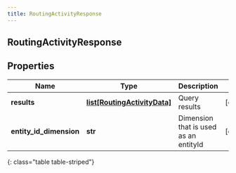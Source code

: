 ```yaml
---
title: RoutingActivityResponse
---
```

## RoutingActivityResponse

## Properties

|Name | Type | Description | Notes|
|------------ | ------------- | ------------- | -------------|
| **results** | [**list[RoutingActivityData]**](RoutingActivityData.html) | Query results | [optional] |
| **entity_id_dimension** | **str** | Dimension that is used as an entityId | [optional] |
{: class="table table-striped"}


